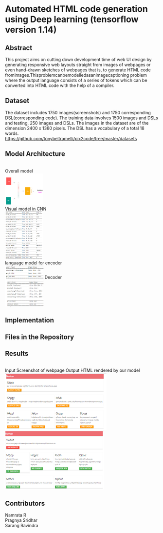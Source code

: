 # Automated HTML code generation using Deep learning (tensorflow version 1.14)

## Abstract
This project aims on cutting down development time of web UI design by generating responsive web layouts straight from images of webpages or even hand-drawn sketches of webpages that is, to generate HTML code fromimages.Thisproblemcanbemodelledasanimagecaptioning problem where the output language consists of a series of tokens which can be converted into HTML code with the help of a compiler.

## Dataset
The dataset includes 1750 images(screenshots) and 1750 corresponding DSL(corresponding code). The training data involves 1500 images and DSLs and testing, 250 images and DSLs. The images in the dataset are of the dimension 2400 x 1380 pixels. The DSL has a vocabulary of a total 18 words.
</br>
https://github.com/tonybeltramelli/pix2code/tree/master/datasets

## Model Architecture
</br>
Overall model
</br>
<img src="/images/overall.png" width="25%" height="25%"/>
</br>
Visual model in CNN
</br>
<img src="/images/cnn.PNG" width="25%" height="25%"/>
</br>
language model for encoder
</br>
<img src="/images/encoder.PNG" width="25%" height="25%"/>
Decoder 
</br>
<img src="/images/decoder.PNG" width="25%" height="25%"/>

## Implementation

## Files in the Repository

## Results
</br>
<row>
 <col>
Input Screenshot of webpage
 </col>
  <col>
Output HTML rendered by our model
 </col>
</row>
</br>
<img src="/images/try_done.PNG"/>
<img src="/images/test_done.PNG"/>



## Contributors
Namrata R</br>
Pragnya Sridhar</br>
Sarang Ravindra
